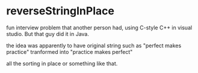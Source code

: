 # reverseStringInPlace
fun interview problem that another person had, using C-style C++ in visual studio. But that guy did it in Java.

the idea was apparently to have original string such as 
"perfect makes practice"
tranformed into 
"practice makes perfect"

all the sorting in place or something like that.
